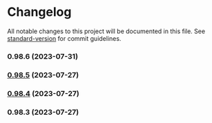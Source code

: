 # Changelog

All notable changes to this project will be documented in this file. See [standard-version](https://github.com/conventional-changelog/standard-version) for commit guidelines.

### 0.98.6 (2023-07-31)

### [0.98.5](https://github.com/VerkoSK/Dellos-Music/compare/v0.98.4...v0.98.5) (2023-07-27)

### [0.98.4](https://github.com/VerkoSK/Dellos-Music/compare/v0.98.3...v0.98.4) (2023-07-27)

### 0.98.3 (2023-07-27)
